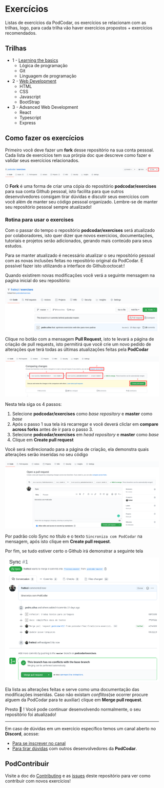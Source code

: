 # Exercícios

Listas de exercícios da PodCodar, os exercícios se relacionam com as trilhas, logo,
para cada trilha vão haver exercícios propostos + exercícios recomendados.

## Trilhas

- 1 - [Learning the basics](./programming-basics/README.md)
  - Lógica de programação
  - Git
  - Linguagem de programação
- 2 - [Web Development](./web-development/README.md)
  - HTML
  - CSS
  - Javascript
  - BootStrap
- 3 - Advanced Web Development
  - React
  - Typescript
  - Express

## Como fazer os exercícios

Primeiro você deve fazer um **fork** desse repositório na sua conta pessoal. Cada lista de exercícios tem sua prórpia doc que descreve como fazer e validar seus exercícios relacionados.

![Criar um fork](./docs/images/exemplo_fork_1.png)

O **Fork** é uma forma de criar uma cópia do repositório **podcodar/exercises** para sua conta Github pessoal, isto facilita para que outros desenvolvedores consigam tirar dúvidas e discutir seus exercícios com você além de manter seu código pessoal organizado. Lembre-se de manter seu repositório pessoal sempre atualizado!

### Rotina para usar o exercises

Com o passar do tempo o repositório **podcodar/exercises** será atualizado por colaboradores, isto quer dizer que novos exercicios, documentações, tutoriais e projetos serão adicionados, gerando mais conteúdo para seus estudos.

Para se manter atualizado é necessário atualizar o seu repositório pessoal com as novas inclusões feitas no repositório original da PodCodar. É possível fazer isto utilizando a interface do Github:octocat:!

Quando existirem novas modificações você verá a seguinte mensagem na pagina inicial do seu repositório:

![Criar Pull Request de Atualização](./docs/images/exemplo_fork_2.png)

Clique no botão com a mensagem **Pull Request**, isto te levará a página de criação de pull requests, isto permitirá que você crie um novo pedido de alterações que terá todas as últimas atualizações feitas pela **PodCodar**

![Configurar Pull Request](./docs/images/exemplo_fork_3.png)

Nesta tela siga os 4 passos:

1. Selecione **podcodar/exercises** como *base repository* e **master** como *base*
2. Após o passo 1 sua tela irá recarregar e você deverá cliclar em **compare across forks**  antes de ir para o passo 3.
3. Selecione **podcodar/exercises** em *head repository* e **master** como *base*
4. Clique em **Create pull request**

Você será redirecionado para a página de criação, ela demonstra quais alterações serão inseridas no seu código

![Abrir Pull Request](./docs/images/abrir_pr.png)

Por padrão colo Sync no título e o texto `Sincroniza com PodCodar` na mensagem, após isto clique em **Create pull request**.

Por fim, se tudo estiver certo o Github irá demonstrar a seguinte tela

![Merge](./docs/images/merge_pr.png)

Ela lista as alterações feitas  e serve como uma documentação das modificações inseridas. Caso não existam *conflitos*(se ocorrer procure alguem da PodCodar para te auxiliar) clique em **Merge pull request**.

Presto :raised_hands: ! Você pode continuar desenvolvendo normalmente, o seu repositório foi atualizado!

---

Em caso de dúvidas em um exercício específico temos um canal aberto no **Discord**, acesse:

- [Para se inscrever no canal](https://discord.gg/VMUcbkhGbE)
- [Para tirar dúvidas](https://discord.com/channels/694536762038550549/771788063936348161) com outros desenvolvedores da **PodCodar**.

## PodContribuir

Visite a doc do [Contributing](./CONTRIBUTING.md) e as [issues](https://github.com/podcodar/exercises/issues) deste repositório para ver como contribuir com novos exercícios!

